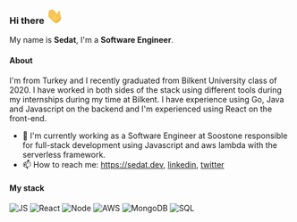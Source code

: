 ### Hi there <img src="https://raw.githubusercontent.com/ABSphreak/ABSphreak/master/gifs/Hi.gif" width="30px">

My name is <b>Sedat</b>, I'm a <b>Software Engineer</b>.

#### About

I'm from Turkey and I recently graduated from Bilkent University class of 2020. I have worked in both sides of the stack using different tools during my internships during my time at Bilkent. I have experience using Go, Java and Javascript on the backend and I'm experienced using React on the front-end. 

- 🔭 I'm currently working as a Software Engineer at Soostone responsible for full-stack development using Javascript and aws lambda with the serverless framework.
- 📫 How to reach me: https://sedat.dev, [linkedin](https://www.linkedin.com/in/sedatcyalcin), [twitter](https://twitter.com/SedatCanYalcin)

#### My stack
 ![JS](https://img.icons8.com/color/48/000000/javascript.png)
 ![React](https://img.icons8.com/office/48/000000/react.png)
 ![Node](https://img.icons8.com/color/48/000000/nodejs.png)
 ![AWS](https://img.icons8.com/color/48/000000/amazon-web-services.png)
 ![MongoDB](https://img.icons8.com/color/48/000000/mongodb.png)
 ![SQL](https://img.icons8.com/metro/48/000000/sql.png)
 
 
